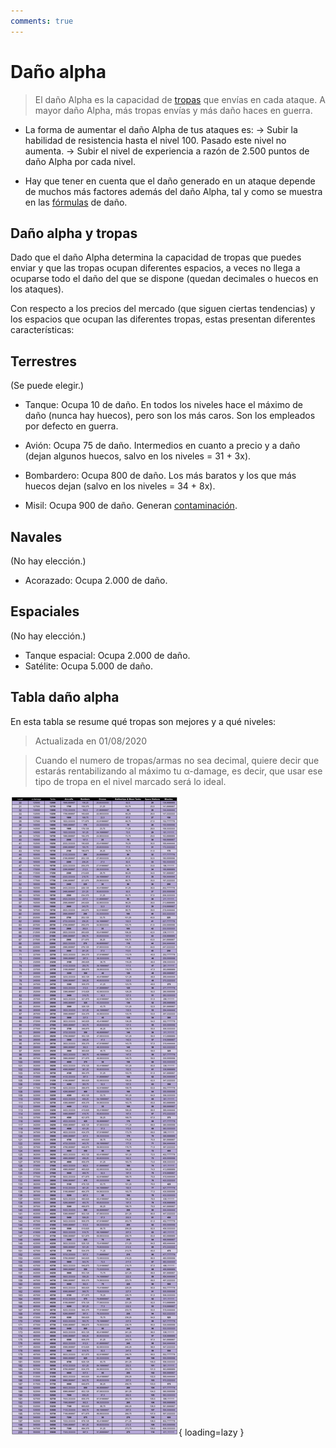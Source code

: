```yaml
---
comments: true
---
```


# Daño alpha

> El daño Alpha es la capacidad de [tropas](/4.-Guerras/Tropas/) que envías en cada ataque. A mayor daño Alpha, más tropas envías y más daño haces en guerra.

- La forma de aumentar el daño Alpha de tus ataques es:
  -> Subir la habilidad de resistencia hasta el nivel 100. Pasado este nivel no aumenta.
  -> Subir el nivel de experiencia a razón de 2.500 puntos de daño Alpha por cada nivel.

- Hay que tener en cuenta que el daño generado en un ataque depende de muchos más factores además del daño Alpha, tal y como se muestra en las [fórmulas](/5.-Avanzado/Formulas/) de daño.

## Daño alpha y tropas

Dado que el daño Alpha determina la capacidad de tropas que puedes enviar y que las tropas ocupan diferentes espacios, a veces no llega a ocuparse todo el daño del que se dispone (quedan decimales o huecos en los ataques).

Con respecto a los precios del mercado (que siguen ciertas tendencias) y los espacios que ocupan las diferentes tropas, estas presentan diferentes características:

## Terrestres

(Se puede elegir.)

- Tanque: Ocupa 10 de daño. En todos los niveles hace el máximo de daño (nunca hay huecos), pero son los más caros. Son los empleados por defecto en guerra.

- Avión: Ocupa 75 de daño. Intermedios en cuanto a precio y a daño (dejan algunos huecos, salvo en los niveles = 31 + 3x).

- Bombardero: Ocupa 800 de daño. Los más baratos y los que más huecos dejan (salvo en los niveles = 34 + 8x).

- Misil: Ocupa 900 de daño. Generan [contaminación](/2.-Economia/Contaminaci%C3%B3n/).

## Navales

(No hay elección.)

- Acorazado: Ocupa 2.000 de daño.

## Espaciales

(No hay elección.)

- Tanque espacial: Ocupa 2.000 de daño.
- Satélite: Ocupa 5.000 de daño.

## Tabla daño alpha

En esta tabla se resume qué tropas son mejores y a qué niveles:

> Actualizada en 01/08/2020

<!-- ![](https://image.ibb.co/cAhLj8/IMG_20180616_WA0264.jpg) -->

> Cuando el numero de tropas/armas no sea decimal, quiere decir que estarás rentabilizando al máximo tu α-damage, es decir, que usar ese tipo de tropa en el nivel marcado será lo ideal.

![](/img/posts/guerras/tabla-dano-alpha.png){ loading=lazy }

